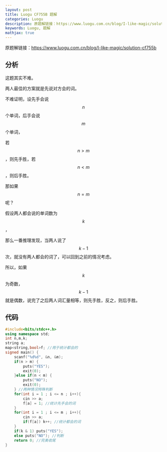 ```yaml
---
layout: post
title: Luogu CF755B 题解
categories: Luogu
description: 原题解链接：https://www.luogu.com.cn/blog/I-like-magic/solution-cf755b
keywords: Luogu, 题解
mathjax: true
---
```


原题解链接：<https://www.luogu.com.cn/blog/I-like-magic/solution-cf755b>

## 分析

这题其实不难。

两人最佳的方案就是先说对方会的词。

不难证明，设先手会说 $$n$$ 个单词，后手会说 $$m$$ 个单词，

若 $$n>m$$，则先手胜，若 $$n<m$$，则后手胜。

那如果 $$n=m$$ 呢？

假设两人都会说的单词数为 $$k$$，

那么一番推理发现，当两人说了 $$k-1$$ 次，就没有两人都会的词了，可以回到之前的情况考虑。

所以，如果 $$k$$ 为奇数，$$k-1$$ 就是偶数，说完了之后两人词汇量相等，则先手胜，反之，则后手胜。

## 代码

```cpp
#include<bits/stdc++.h>
using namespace std;
int n,m,k;
string a;
map<string,bool>f; //用于统计都会的
signed main() {
	scanf("%d%d", &n, &m);
	if(n > m) {
		puts("YES");
		exit(0);
	}else if(n < m) {
		puts("NO");
		exit(0);
	} //两种情况特殊判断
	for(int i = 1 ; i <= n ; i++){
		cin >> a;
		f[a] = 1; //统计先手会的词
	}
	for(int i = 1 ; i <= m ; i++){
		cin >> a;
		if(f[a]) k++; //统计都会的词
	}
	if(k & 1) puts("YES");
	else puts("NO"); //判断
	return 0; //完美收尾
}
```
